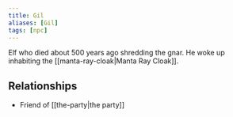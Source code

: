 ```yaml
---
title: Gil
aliases: [Gil]
tags: [npc]
---
```

Elf who died about 500 years ago shredding the gnar. He woke up inhabiting the [[manta-ray-cloak|Manta Ray Cloak]].

## Relationships
- Friend of [[the-party|the party]]